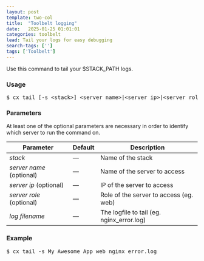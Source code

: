 ```yaml
---
layout: post
template: two-col
title:  "Toolbelt logging"
date:   2025-01-25 01:01:01
categories: toolbelt
lead: Tail your logs for easy debugging
search-tags: ['']
tags: ['Toolbelt']
---
```


Use this command to tail your $STACK_PATH logs.

<h3 id="usage">Usage</h3>

<pre class="prettyprint">
$ cx tail [-s &lt;stack&gt;] &lt;server name&gt;|&lt;server ip&gt;|&lt;server role&gt; &lt;log filename&gt;
</pre>

<h3 id="parameters">Parameters</h3>
At least one of the optional parameters are necessary in order to identify which server to run the command on.

<table class='table table-bordered table-striped table-small'>
    <thead>
        <tr>
            <th align="center">Parameter</th>
            <th align="center">Default</th>
            <th align="center">Description</th>
        </tr>
    </thead>
    <tbody>
        <tr>
            <td><i>stack</i></td>
            <td>&mdash;</td>
            <td>Name of the stack</td>
        </tr>
        <tr>
            <td><i>server name</i> (optional)</td>
            <td>&mdash;</td>
            <td>Name of the server to access</td>
        </tr>
        <tr>
            <td><i>server ip</i> (optional)</td>
            <td>&mdash;</td>
            <td>IP of the server to access</td>
        </tr>
        <tr>
            <td><i>server role</i> (optional)</td>
            <td>&mdash;</td>
            <td>Role of the server to access (eg. web)</td>
        </tr>
        <tr>
            <td><i>log filename</i></td>
            <td>&mdash;</td>
            <td>The logfile to tail (eg. nginx_error.log)</td>
        </tr>        
    </tbody>
</table>

<h3 id="examples">Example</h3>

<pre class="prettyprint">
$ cx tail -s My_Awesome_App web nginx_error.log
</pre>